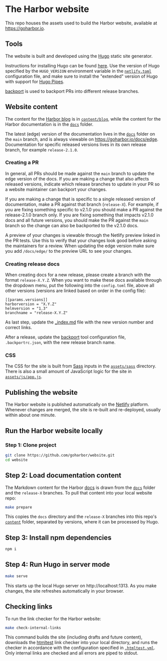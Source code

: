 # The Harbor website

This repo houses the assets used to build the Harbor website, available at https://goharbor.io.

## Tools

The website is built and developed using the [Hugo](https://gohugo.io/) static site generator.

Instructions for installing Hugo can be found [here](https://gohugo.io/getting-started/installing/). Use the version of Hugo specified by the `HUGO_VERSION` environment variable in the [`netlify.toml`](./netlify.toml) configuration file, and make sure to install the "extended" version of Hugo with support for [Hugo Pipes](https://gohugo.io/hugo-pipes/introduction/).

[backport](https://github.com/sqren/backport) is used to backport PRs into different release branches.

## Website content

The content for the [Harbor blog](https://goharbor.io/blog) is in [`content/blog`](./content/blog), while the content for the Harbor documentation is in the [`docs`](./docs) folder.

The latest (edge) version of the documentation lives in the [`docs`](./docs) folder on the `main` branch, and is always viewable on https://goharbor.io/docs/edge. Documentation for specific released versions lives in its own release branch, for example `release-2.1.0`.

### Creating a PR

In general, all PRs should be made against the `main` branch to update the edge version of the docs. If you are making a change that also affects released versions, indicate which release branches to update in your PR so a website maintainer can backport your changes.

If you are making a change that is specific to a single released version of documentation, make a PR against that branch (`release-X`). For example, if you are fixing something specific to v2.1.0 you should make a PR against the release-2.1.0 branch only. If you are fixing something that impacts v2.1.0 docs and all future versions, you should make the PR against the `main` branch so the change can also be backported to the v2.1.0 docs.

A preview of your changes is viewable through the Netlify preview linked in the PR tests. Use this to verify that your changes look good before asking the maintainers for a review. When updating the edge version make sure you add `/docs/edge/` to the preview URL to see your changes.

### Creating release docs

When creating docs for a new release, please create a branch with the format `release-X.Y.Z`.
When you want to make these docs available through the dropdown menu, put the following into the `config.toml` file, above all other versions (versions are linked based on order in the config file):

```
[[params.versions]]
harborversion = "X.Y.Z"
helmversion = "1.3"
branchname = "release-X.Y.Z"
```

As last step, update the [_index.md](https://github.com/goharbor/website/blob/master/docs/_index.md) file with the new version number and correct links.


After a release, update the [backport](https://github.com/sqren/backport) tool configuration file, `.backportrc.json`, with the new release branch name.

### CSS

The CSS for the site is built from [Sass](https://sass-lang.com) inputs in the [`assets/sass`](./assets/sass) directory. There is also a small amount of JavaScript logic for the site in [`assets/js/app.js`](./assets/js/app.js).

## Publishing the website

The Harbor website is published automatically on the [Netlify](https://netlify.com) platform. Whenever changes are merged, the site is re-built and re-deployed, usually within about one minute.

## Run the Harbor website locally

### Step 1: Clone project

```sh
git clone https://github.com/goharbor/website.git
cd website
```

## Step 2: Load documentation content

The Markdown content for the Harbor [docs](https://goharbor.io/docs) is drawn from the [`docs`](./docs) folder and the `release-X` branches. To pull that content into your local website repo:

```sh
make prepare
```

This copies the `docs` directory and the `release-X` branches into this repo's [`content`](./content) folder, separated by versions, where it can be processed by Hugo.

## Step 3: Install npm dependencies

```sh
npm i
```

## Step 4: Run Hugo in server mode

```sh
make serve
```

This starts up the local Hugo server on http://localhost:1313. As you make changes, the site refreshes automatically in your browser.

## Checking links

To run the link checker for the Harbor website:

```sh
make check-internal-links
```

This command builds the site (including drafts and future content), downloads the [htmltest](https://github.com/wjdp/htmltest) link checker into your local directory, and runs the checker in accordance with the configuration specified in [`.htmltest.yml`](./.htmltest.yml). Only internal links are checked and all errors are piped to stdout.
